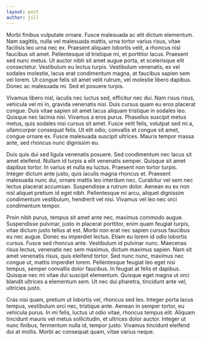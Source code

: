 ```yaml
---
layout: post 
author: jill 
--- 
```


Morbi finibus vulputate ornare. Fusce malesuada ac elit dictum elementum. Nam sagittis, nulla vel malesuada mattis, urna tortor varius risus, vitae facilisis leo urna nec ex. Praesent aliquam lobortis velit, a rhoncus nisl faucibus sit amet. Pellentesque id tristique mi, et porttitor lacus. Praesent sed nunc metus. Ut auctor nibh sit amet augue porta, et scelerisque elit consectetur. Vestibulum eu lectus turpis. Vestibulum venenatis, ex vel sodales molestie, lacus erat condimentum magna, at faucibus sapien sem vel lorem. Ut congue felis sit amet velit rutrum, vel molestie libero dapibus. Donec ac malesuada mi. Sed et posuere turpis.

Vivamus libero nisl, iaculis nec luctus sed, efficitur nec dui. Nam risus risus, vehicula vel mi in, gravida venenatis nisi. Duis cursus quam eu eros placerat congue. Duis vitae sapien sit amet lacus aliquam tristique in sodales leo. Quisque nec lacinia nisi. Vivamus a eros purus. Phasellus suscipit metus metus, quis sodales nisi cursus sit amet. Fusce velit felis, volutpat sed mi a, ullamcorper consequat felis. Ut elit odio, convallis et congue sit amet, congue ornare ex. Fusce malesuada suscipit ultrices. Mauris tempor massa ante, sed rhoncus nunc dignissim eu.

Duis quis dui sed ligula venenatis posuere. Sed condimentum nec lacus sit amet eleifend. Nullam id turpis a elit venenatis semper. Quisque sit amet dapibus tortor. In varius et nulla eu luctus. Praesent non tortor turpis. Integer dictum ante justo, quis iaculis magna rhoncus et. Praesent malesuada nunc dui, ornare mattis leo interdum nec. Curabitur vel sem nec lectus placerat accumsan. Suspendisse a rutrum dolor. Aenean eu ex non nisl aliquet pretium id eget nibh. Pellentesque mi arcu, aliquet dignissim condimentum vestibulum, hendrerit vel nisi. Vivamus vel leo nec orci condimentum tempor.

Proin nibh purus, tempus sit amet ante nec, maximus commodo augue. Suspendisse pulvinar, justo in placerat porttitor, enim quam feugiat turpis, vitae dictum justo tellus at est. Morbi non erat nec sapien cursus faucibus eu nec augue. Donec eu imperdiet lectus. Etiam eu lorem id odio lobortis cursus. Fusce sed rhoncus ante. Vestibulum id pulvinar nunc. Maecenas risus lectus, venenatis nec sem maximus, dictum maximus sapien. Nam sit amet venenatis risus, quis eleifend tortor. Sed nunc nunc, maximus nec congue ut, mattis imperdiet lorem. Pellentesque feugiat leo eget nisi tempus, semper convallis dolor faucibus. In feugiat at felis et dapibus. Quisque nec mi vitae dui suscipit elementum. Quisque eget magna ut orci blandit ultrices a elementum sem. Ut nec dui pharetra, tincidunt ante vel, ultricies justo.

Cras nisi quam, pretium ut lobortis vel, rhoncus sed leo. Integer porta lacus tempus, vestibulum orci nec, tristique ante. Aenean in semper tortor, eu vehicula purus. In mi felis, luctus ut odio vitae, rhoncus tempus elit. Aliquam tincidunt mauris vel metus sollicitudin, et ultrices dolor auctor. Integer ut nunc finibus, fermentum nulla id, tempor justo. Vivamus tincidunt eleifend dui at mollis. Morbi ac consequat quam, vitae varius neque.